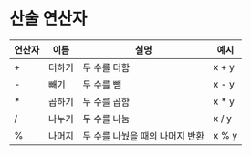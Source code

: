 # 산술 연산자

| 연산자 | 이름 | 설명 | 예시 |
| --- | --- | --- | --- |
| + | 더하기 | 두 수를 더함 | x + y |
| - | 빼기 | 두 수를 뺌 | x - y |
| * | 곱하기 | 두 수를 곱함 | x * y |
| / | 나누기 | 두 수를 나눔 | x / y |
| % | 나머지 | 두 수를 나눴을 때의 나머지 반환 | x % y |
